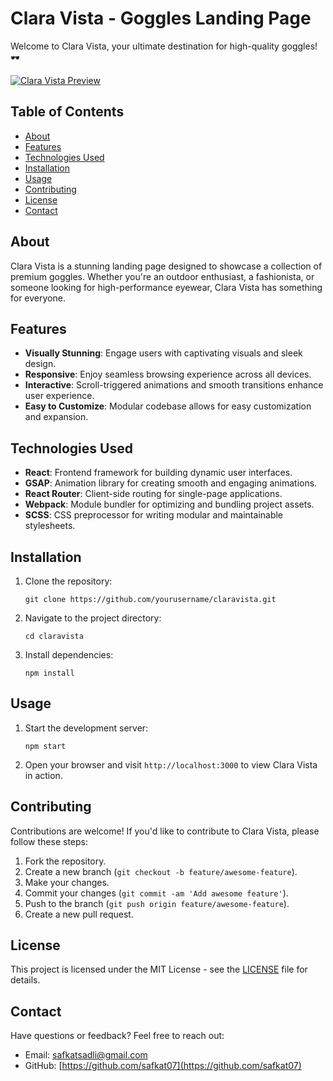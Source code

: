 # Clara Vista - Goggles Landing Page

Welcome to Clara Vista, your ultimate destination for high-quality goggles! 🕶️

[![Clara Vista Preview](preview.jpg)](https://ibb.co/8jjRq0H)

## Table of Contents

- [About](#about)
- [Features](#features)
- [Technologies Used](#technologies-used)
- [Installation](#installation)
- [Usage](#usage)
- [Contributing](#contributing)
- [License](#license)
- [Contact](#contact)

## About

Clara Vista is a stunning landing page designed to showcase a collection of premium goggles. Whether you're an outdoor enthusiast, a fashionista, or someone looking for high-performance eyewear, Clara Vista has something for everyone.

## Features

- **Visually Stunning**: Engage users with captivating visuals and sleek design.
- **Responsive**: Enjoy seamless browsing experience across all devices.
- **Interactive**: Scroll-triggered animations and smooth transitions enhance user experience.
- **Easy to Customize**: Modular codebase allows for easy customization and expansion.

## Technologies Used

- **React**: Frontend framework for building dynamic user interfaces.
- **GSAP**: Animation library for creating smooth and engaging animations.
- **React Router**: Client-side routing for single-page applications.
- **Webpack**: Module bundler for optimizing and bundling project assets.
- **SCSS**: CSS preprocessor for writing modular and maintainable stylesheets.

## Installation

1. Clone the repository:

    ```
    git clone https://github.com/yourusername/claravista.git
    ```

2. Navigate to the project directory:

    ```
    cd claravista
    ```

3. Install dependencies:

    ```
    npm install
    ```

## Usage

1. Start the development server:

    ```
    npm start
    ```

2. Open your browser and visit `http://localhost:3000` to view Clara Vista in action.

## Contributing

Contributions are welcome! If you'd like to contribute to Clara Vista, please follow these steps:

1. Fork the repository.
2. Create a new branch (`git checkout -b feature/awesome-feature`).
3. Make your changes.
4. Commit your changes (`git commit -am 'Add awesome feature'`).
5. Push to the branch (`git push origin feature/awesome-feature`).
6. Create a new pull request.

## License

This project is licensed under the MIT License - see the [LICENSE](LICENSE) file for details.

## Contact

Have questions or feedback? Feel free to reach out:

- Email: safkatsadli@gmail.com
- GitHub: [https://github.com/safkat07](https://github.com/safkat07)
